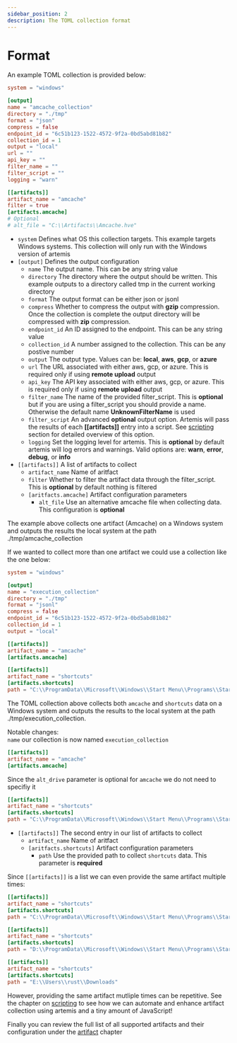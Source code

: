```yaml
---
sidebar_position: 2
description: The TOML collection format
---
```


# Format

An example TOML collection is provided below:

```toml
system = "windows"

[output]
name = "amcache_collection"
directory = "./tmp"
format = "json"
compress = false
endpoint_id = "6c51b123-1522-4572-9f2a-0bd5abd81b82"
collection_id = 1
output = "local"
url = ""
api_key = ""
filter_name = ""
filter_script = ""
logging = "warn"

[[artifacts]]
artifact_name = "amcache"
filter = true
[artifacts.amcache]
# Optional
# alt_file = "C:\\Artifacts\\Amcache.hve"
```

- `system` Defines what OS this collection targets. This example targets Windows
  systems. This collection will only run with the Windows version of artemis
- `[output]` Defines the output configuration
  - `name` The output name. This can be any string value
  - `directory` The directory where the output should be written. This example
    outputs to a directory called tmp in the current working directory
  - `format` The output format can be either json or jsonl
  - `compress` Whether to compress the output with **gzip** compression. Once
    the collection is complete the output directory will be compressed with
    **zip** compression.
  - `endpoint_id` An ID assigned to the endpoint. This can be any string value
  - `collection_id` A number assigned to the collection. This can be any postive
    number
  - `output` The output type. Values can be: **local**, **aws**, **gcp**, or
    **azure**
  - `url` The URL associated with either aws, gcp, or azure. This is required
    only if using **remote upload** output
  - `api_key` The API key associated with either aws, gcp, or azure. This is
    required only if using **remote upload** output
  - `filter_name` The name of the provided filter_script. This is **optional**
    but if you are using a filter_script you should provide a name. Otherwise
    the default name **UnknownFilterName** is used
  - `filter_script` An advanced **optional** output option. Artemis will pass
    the results of each **[[artifacts]]** entry into a script. See
    [scripting](../Scripting/deno.md) section for detailed overview of this
    option.
  - `logging` Set the logging level for artemis. This is **optional** by default
    artemis will log errors and warnings. Valid options are: **warn**,
    **error**, **debug**, or **info**
- `[[artifacts]]` A list of artifacts to collect
  - `artifact_name` Name of aritfact
  - `filter` Whether to filter the artifact data through the filter_script. This
    is **optional** by default nothing is filtered
  - `[aritfacts.amcache]` Artifact configuration parameters
    - `alt_file` Use an alternative amcache file when collecting data. This
      configuration is **optional**

The example above collects one artifact (Amcache) on a Windows system and
outputs the results the local system at the path ./tmp/amcache_collection

If we wanted to collect more than one artifact we could use a collection like
the one below:

```toml
system = "windows"

[output]
name = "execution_collection"
directory = "./tmp"
format = "jsonl"
compress = false
endpoint_id = "6c51b123-1522-4572-9f2a-0bd5abd81b82"
collection_id = 1
output = "local"

[[artifacts]]
artifact_name = "amcache"
[artifacts.amcache]

[[artifacts]]
artifact_name = "shortcuts"
[artifacts.shortcuts]
path = "C:\\ProgramData\\Microsoft\\Windows\\Start Menu\\Programs\\Startup"
```

The TOML collection above collects both `amcache` and `shortcuts` data on a
Windows system and outputs the results to the local system at the path
./tmp/execution_collection.

Notable changes:\
`name` our collection is now named `execution_collection`

```toml
[[artifacts]]
artifact_name = "amcache"
[artifacts.amcache]
```

Since the `alt_drive` parameter is optional for `amcache` we do not need to
specifiy it

```toml
[[artifacts]]
artifact_name = "shortcuts"
[artifacts.shortcuts]
path = "C:\\ProgramData\\Microsoft\\Windows\\Start Menu\\Programs\\Startup"
```

- `[[artifacts]]` The second entry in our list of artifacts to collect
  - `artifact_name` Name of aritfact
  - `[aritfacts.shortcuts]` Artifact configuration parameters
    - `path` Use the provided path to collect `shortcuts` data. This parameter
      is **required**

Since `[[artifacts]]` is a list we can even provide the same artifact multiple
times:

```toml
[[artifacts]]
artifact_name = "shortcuts"
[artifacts.shortcuts]
path = "C:\\ProgramData\\Microsoft\\Windows\\Start Menu\\Programs\\Startup"

[[artifacts]]
artifact_name = "shortcuts"
[artifacts.shortcuts]
path = "D:\\ProgramData\\Microsoft\\Windows\\Start Menu\\Programs\\Startup"

[[artifacts]]
artifact_name = "shortcuts"
[artifacts.shortcuts]
path = "E:\\Users\\rust\\Downloads"
```

However, providing the same artifact mutliple times can be repetitive. See the
chapter on [scripting](../Scripting/deno.md) to see how we can automate and
enhance artifact collection using artemis and a tiny amount of JavaScript!

Finally you can review the full list of all supported artifacts and their
configuration under the [artifact](../../Artifacts/overview.md) chapter
